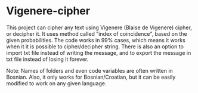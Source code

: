 # Vigenere-cipher

This project can cipher any text using Vigenere (Blaise de Vigenere) cipher, or decipher it.
It uses method called "index of coincidence", based on the given probabilities. The code works
in 99% cases, which means it works when it it is possible to cipher/decipher string.
There is also an option to import txt file instead of writing the message, and to export the
message in txt file instead of losing it forever.

Note: Names of folders and even code variables are often written in Bosnian. Also, it only works for
Bosnian/Croatian, but it can be easily modified to work on any given language.
